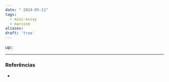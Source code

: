 ```yaml
---
date: " 2024-05-11"
tags:
  - mini-essay
  - marxism
aliases: 
draft: 'true'
---
```


up:: 

---
### Referências
- 
